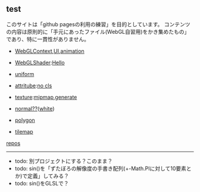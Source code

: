 ## test
このサイトは「github pagesの利用の練習」を目的としています。
コンテンツの内容は原則的に「手元にあったファイル(WebGL自習用)をかき集めたもの」であり、特に一貫性がありません。
+ [WebGLContext](junk/short01.html),[UI](junk/short01.1.html),[animation](junk/short02.html)
+ [WebGLShader](junk/short03.html):[Hello](junk/short08.html)

+ [uniform](junk/short03.1.html)
+ [attritube](junk/short04.html):[no cls](junk/short04.1.html)
+ [texture](junk/short05.html):[mipmap](junk/short05.1.html),[generate](junk/short09.html)
+ [normal??](junk/short10.html)([white](junk/short10.1.html))
+ [polygon](junk/short06.html)

+ [tilemap](tilemaps/mapwebgl.html)

[repos](https://github.com/diska/diska.github.io)

----
- todo: 別プロジェクトにする？このまま？
- todo: sin()を「ずたぼろの解像度の手書き配列(+-Math.PIに対して10要素とか)で定義」してみる？
- todo: sin()をGLSLで？
